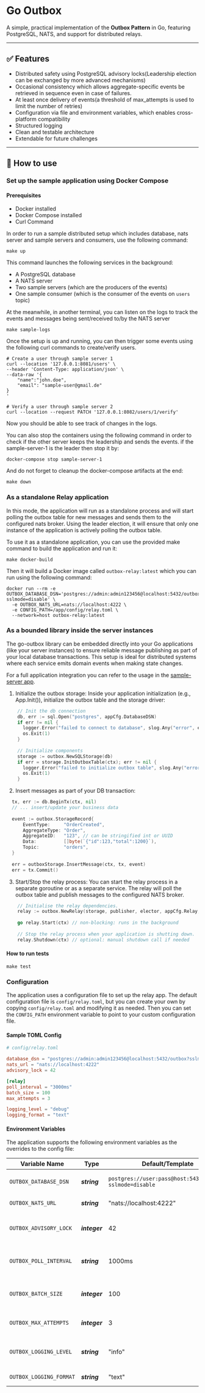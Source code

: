 # Go Outbox

A simple, practical implementation of the **Outbox Pattern** in Go, featuring PostgreSQL, NATS, and support for
distributed relays.

---

## ✅ Features

- Distributed safety using PostgreSQL advisory locks(Leadership election can be exchanged by more advanced mechanisms)
- Occasional consistency which allows aggregate-specific events be retrieved in sequence even in case of failures.
- At least once delivery of events(a threshold of max_attempts is used to limit the number of retries)
- Configuration via file and environment variables, which enables cross-platform compatibility
- Structured logging
- Clean and testable architecture
- Extendable for future challenges

---

## 🏁 How to use

### Set up the sample application using Docker Compose

#### Prerequisites

- Docker installed
- Docker Compose installed
- Curl Command

In order to run a sample distributed setup which includes database, nats server and sample servers and consumers, use the following command:
```shell
make up
```

This command launches the following services in the background:
- A PostgreSQL database
- A NATS server
- Two sample servers (which are the producers of the events)
- One sample consumer (which is the consumer of the events on `users` topic)

At the meanwhile, in another terminal, you can listen on the logs to track the events and messages being sent/received to/by the NATS server
```shell
make sample-logs
```

Once the setup is up and running, you can then trigger some events using the following curl commands to create/verify users.

```shell
# Create a user through sample server 1
curl --location '127.0.0.1:8081/users' \
--header 'Content-Type: application/json' \
--data-raw '{
    "name":"john.doe",
    "email": "sample-user@gmail.de"
}
'
```

```shell
# Verify a user through sample server 2
curl --location --request PATCH '127.0.0.1:8082/users/1/verify'
```

Now you should be able to see track of changes in the logs.

You can also stop the containers using the following command in order to check if the other server keeps the leadership and sends the events.
if the sample-server-1 is the leader then stop it by:

```shell
docker-compose stop sample-server-1
```

And do not forget to cleanup the docker-compose artifacts at the end:
```shell
make down
```

### As a standalone Relay application

In this mode, the application will run as a standalone process and will start polling the outbox table for new messages
and sends them to the configured nats broker.
Using the leader election, it will ensure that only one instance of the application is actively polling the outbox table.

To use it as a standalone application, you can use the provided make command to build the application and run it:

```shell
make docker-build
````

Then it will build a Docker image called `outbox-relay:latest` which you can run using the following command:

```shell
docker run --rm -e OUTBOX_DATABASE_DSN='postgres://admin:admin123456@localhost:5432/outbox?sslmode=disable' \
  -e OUTBOX_NATS_URL=nats://localhost:4222 \
  -e CONFIG_PATH=/app/config/relay.toml \
  --network=host outbox-relay:latest
```

### As a bounded library inside the server instances

The go-outbox library can be embedded directly into your Go applications (like your server instances) to ensure reliable
message publishing as part of your local database transactions. This setup is ideal for distributed systems where each
service emits domain events when making state changes.

For a full application integration you can refer to the usage in the [sample-server app](cmd/sample-server/main.go).

1) Initialize the outbox storage:
   Inside your application initialization (e.g., App.Init()), initialize the outbox table and the storage driver:

```go
	// Init the db connection
    db, err := sql.Open("postgres", appCfg.DatabaseDSN)
    if err != nil {
      logger.Error("failed to connect to database", slog.Any("error", err))
      os.Exit(1)
    }
    
	// Initialize components
    storage := outbox.NewSQLStorage(db)
    if err = storage.InitOutboxTable(ctx); err != nil {
      logger.Error("failed to initialize outbox table", slog.Any("error", err))
      os.Exit(1)
    }
```

2) Insert messages as part of your DB transaction:
```go
  tx, err := db.BeginTx(ctx, nil)
  // ... insert/update your business data
  
  event := outbox.StorageRecord{
      EventType:     "OrderCreated",
      AggregateType: "Order",
      AggregateID:   "123", // can be stringified int or UUID
      Data:          []byte(`{"id":123,"total":1200}`),
      Topic:         "orders",
  }
  
  err = outboxStorage.InsertMessage(ctx, tx, event)
  err = tx.Commit()
```

3) Start/Stop the relay process:
   You can start the relay process in a separate goroutine or as a separate service. The relay will poll the outbox
   table and publish messages to the configured NATS broker.

```go
    // Initialise the relay dependencies.
    relay := outbox.NewRelay(storage, publisher, elector, appCfg.Relay, logger)
  
    go relay.Start(ctx) // non-blocking: runs in the background
	
	// Stop the relay process when your application is shutting down.
    relay.Shutdown(ctx) // optional: manual shutdown call if needed
```

#### How to run tests

```shell
make test
```

### Configuration

The application uses a configuration file to set up the relay app.
The default configuration file is `config/relay.toml`, but you can create your own by copying `config/relay.toml` and
modifying it as needed.
Then you can set the `CONFIG_PATH` environment variable to point to your custom configuration file.

#### Sample TOML Config

```toml
# config/relay.toml

database_dsn = "postgres://admin:admin123456@localhost:5432/outbox?sslmode=disable"
nats_url = "nats://localhost:4222"
advisory_lock = 42

[relay]
poll_interval = "3000ms"
batch_size = 100
max_attempts = 3

logging_level = "debug"
logging_format = "text"
```

#### Environment Variables

The application supports the following environment variables as the overrides to the config file:

| **Variable Name**       | **Type**      | **Default/Template**                                    | **Description**                       |
|-------------------------|---------------|---------------------------------------------------------|---------------------------------------|
| `OUTBOX_DATABASE_DSN`   | ***string***  | `postgres://user:pass@host:5432/outbox?sslmode=disable` | Postgres connection string            |
| `OUTBOX_NATS_URL`       | ***string***  | "nats://localhost:4222"                                 | NATS server URL                       |
| `OUTBOX_ADVISORY_LOCK`  | ***integer*** | 42                                                      | Advisory lock ID for the outbox table |
| `OUTBOX_POLL_INTERVAL`  | ***string***  | 1000ms                                                  | Polling interval for the outbox table |
| `OUTBOX_BATCH_SIZE`     | ***integer*** | 100                                                     | Batch size for processing messages    |
| `OUTBOX_MAX_ATTEMPTS`   | ***integer*** | 3                                                       | Maximum number of retries             |
| `OUTBOX_LOGGING_LEVEL`  | ***string***  | "info"                                                  | Log level (debug, info, warn, error)  |
| `OUTBOX_LOGGING_FORMAT` | ***string***  | "text"                                                  | Log format (json, text)               |
